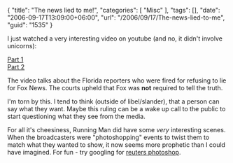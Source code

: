 {
	"title": "The news lied to me!",
	"categories": [
		"Misc"
	],
	"tags": [],
	"date": "2006-09-17T13:09:00+06:00",
	"url": "/2006/09/17/The-news-lied-to-me",
	"guid": "1535"
}

I just watched a very interesting video on youtube (and no, it didn't involve unicorns):

<a href="http://www.youtube.com/watch?v=KZYA2zFsCK8">Part 1</a><br>
<a href="http://www.youtube.com/watch?v=ICRvZogSbdI&NR">Part 2</a>

The video talks about the Florida reporters who were fired for refusing to lie for Fox News. The courts upheld that Fox was <b>not</b> required to tell the truth.

I'm torn by this. I tend to think (outside of libel/slander), that a person can say what they want. Maybe this ruling can be a wake up call to the public to start questioning what they see from the media. 

For all it's cheesiness, Running Man did have some <i>very</i> interesting scenes. When the broadcasters were "photoshopping" events to twist them to match what they wanted to show, it now seems more prophetic than I could have imagined. For fun - try googling for <a href="http://www.google.com/search?hl=en&rls=GGGL,GGGL:2006-16,GGGL:en&sa=X&oi=spell&resnum=0&ct=result&cd=1&q=reuters+photoshop&spell=1">reuters photoshop</a>.